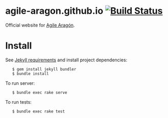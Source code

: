 # agile-aragon.github.io [![Build Status](https://travis-ci.org/agile-aragon/agile-aragon.github.io.svg?branch=master)](https://travis-ci.org/agile-aragon/agile-aragon.github.io)

Official website for [Agile Aragón](http://agile-aragon.org).



# Install

See [Jekyll requirements](http://jekyllrb.com/docs/installation/) and install project dependencies:

````
   $ gem install jekyll bundler
   $ bundle install
````
To run server:
````   
   $ bundle exec rake serve
````
To run tests: 
````   
   $ bundle exec rake test
````
